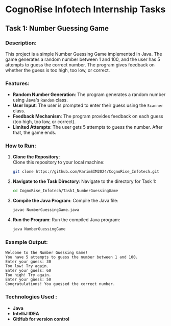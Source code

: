 # CognoRise Infotech Internship Tasks

## Task 1: Number Guessing Game

### Description:
This project is a simple Number Guessing Game implemented in Java. The game generates a random number between 1 and 100, and the user has 5 attempts to guess the correct number. The program gives feedback on whether the guess is too high, too low, or correct.

### Features:
- **Random Number Generation**: The program generates a random number using Java's `Random` class.
- **User Input**: The user is prompted to enter their guess using the `Scanner` class.
- **Feedback Mechanism**: The program provides feedback on each guess (too high, too low, or correct).
- **Limited Attempts**: The user gets 5 attempts to guess the number. After that, the game ends.

### How to Run:

1. **Clone the Repository**:  
   Clone this repository to your local machine:
   ```bash
   git clone https://github.com/KarimSIM2024/CognoRise_Infotech.git
2. **Navigate to the Task Directory**:
   Navigate to the directory for Task 1:
   ```bash
   cd CognoRise_Infotech/Task1_NumberGuessingGame
3. **Compile the Java Program**:
   Compile the Java file:
   ```bash
   javac NumberGuessingGame.java
4. **Run the Program**:
   Run the compiled Java program:
   ```bash
   java NumberGuessingGame
### Example Output:
   ```
   Welcome to the Number Guessing Game!
   You have 5 attempts to guess the number between 1 and 100.
   Enter your guess: 30
   Too low! Try again.
   Enter your guess: 60
   Too high! Try again.
   Enter your guess: 50
   Congratulations! You guessed the correct number.
   ```
### Technologies Used :
 - **Java**
 - **IntelliJ IDEA**
  - **GitHub for version control**

